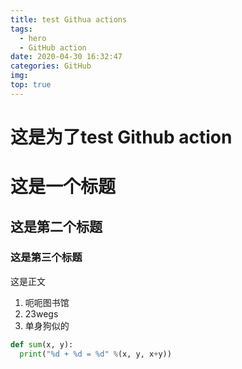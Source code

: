 ```yaml
---
title: test Githua actions
tags:
  - hero
  - GitHub action
date: 2020-04-30 16:32:47
categories: GitHub
img:
top: true
---
```


# 这是为了test Github action



# 这是一个标题

## 这是第二个标题

### 这是第三个标题

这是正文

1. 呃呃图书馆
2. 23wegs
3. 单身狗似的

```python
def sum(x, y):
  print("%d + %d = %d" %(x, y, x+y))
```

